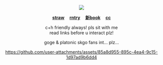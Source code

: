 <p align="center"><img src=https://github.com/zyvism/weepwop/blob/main/gogehehehe.gif>
  
<p align="center"><b><a href="https://seamsquire.straw.page">straw</a> ‎ ‎‎ ‎‎ ‎‎ <a href="https://rentry.co/gonatsuu">rntry</a> ‎ ‎‎ ‎‎ ‎‎ <a href="https://getou.atabook.org">新book</a> ‎ ‎‎ ‎‎ ‎‎ <a href="https://pronouns.cc/@seamkin">cc</a></b>

<p align="center">c+h friendly always! pls sit with me<br>
read links before u interact plz!

<p align="center">goge & platonic skgo fans int... plz...
  
<div align="center">

https://github.com/user-attachments/assets/85a8d955-895c-4ea4-9c15-1d97ad9b6dd4


